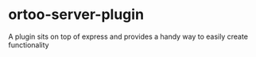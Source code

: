 ortoo-server-plugin
===================

A plugin sits on top of express and provides a handy way to easily create functionality
